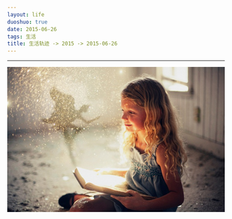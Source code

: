```yaml
---
layout: life
duoshuo: true
date: 2015-06-26
tags: 生活
title: 生活轨迹 -> 2015 -> 2015-06-26
---
```


*******


![dabaoyu](/life/2015/2015res/2015-06-26.jpg)

